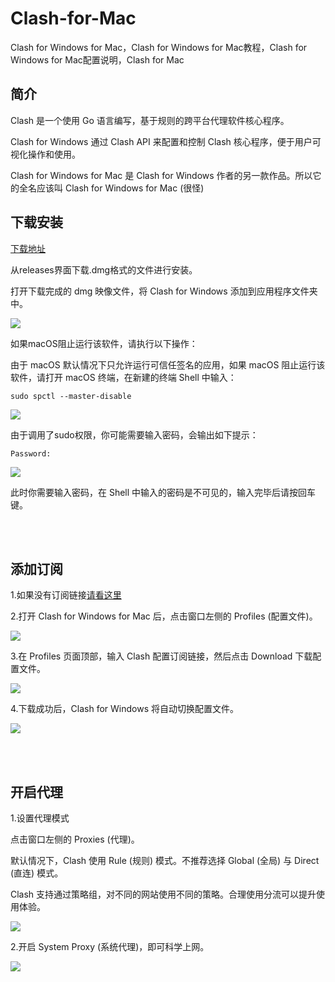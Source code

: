 # Clash-for-Mac
Clash for Windows for Mac，Clash for Windows for Mac教程，Clash for Windows for Mac配置说明，Clash for Mac


简介
----

Clash 是一个使用 Go 语言编写，基于规则的跨平台代理软件核心程序。  

Clash for Windows 通过 Clash API 来配置和控制 Clash 核心程序，便于用户可视化操作和使用。  

Clash for Windows for Mac 是 Clash for Windows 作者的另一款作品。所以它的全名应该叫 Clash for Windows for Mac (很怪)  



下载安装
----

[下载地址](https://github.com/Fndroid/clash_for_windows_pkg/releases)  

从releases界面下载.dmg格式的文件进行安装。  

打开下载完成的 dmg 映像文件，将 Clash for Windows 添加到应用程序文件夹中。  

![](https://github.com/githubvpn007/Clash-for-Mac/blob/main/images/1.jpg)  

如果macOS阻止运行该软件，请执行以下操作：  

由于 macOS 默认情况下只允许运行可信任签名的应用，如果 macOS 阻止运行该软件，请打开 macOS 终端，在新建的终端 Shell 中输入：  

`sudo spctl --master-disable`

![](https://github.com/githubvpn007/Clash-for-Mac/blob/main/images/2.png)  

由于调用了sudo权限，你可能需要输入密码，会输出如下提示：  

`Password:`

![](https://github.com/githubvpn007/Clash-for-Mac/blob/main/images/3.png)  


此时你需要输入密码，在 Shell 中输入的密码是不可见的，输入完毕后请按回车键。  




<br/>
<br/>

添加订阅
----

1.如果没有订阅链接[请看这里](https://github.com/githubvpn007/v2rayNvpn#%E8%8A%82%E7%82%B9%E5%88%86%E4%BA%AB)  

2.打开 Clash for Windows for Mac 后，点击窗口左侧的 Profiles (配置文件)。

![](https://github.com/githubvpn007/Clash-for-Mac/blob/main/images/4.jpg)   



3.在 Profiles 页面顶部，输入 Clash 配置订阅链接，然后点击 Download 下载配置文件。  

![](https://github.com/githubvpn007/Clash-for-Mac/blob/main/images/5.jpg)   


4.下载成功后，Clash for Windows 将自动切换配置文件。


![](https://github.com/githubvpn007/Clash-for-Mac/blob/main/images/6.jpg)   



<br/>
<br/>


开启代理
---

1.设置代理模式  

点击窗口左侧的 Proxies (代理)。  

默认情况下，Clash 使用 Rule (规则) 模式。不推荐选择 Global (全局) 与 Direct (直连) 模式。  


Clash 支持通过策略组，对不同的网站使用不同的策略。合理使用分流可以提升使用体验。

![](https://github.com/githubvpn007/Clash-for-Mac/blob/main/images/7.jpg)   



2.开启 System Proxy (系统代理)，即可科学上网。  


![](https://github.com/githubvpn007/Clash-for-Mac/blob/main/images/8.jpg)   




